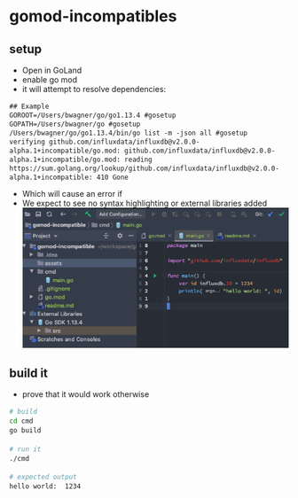 # gomod-incompatibles

## setup
- Open in GoLand
- enable go mod
- it will attempt to resolve dependencies:
```
## Example
GOROOT=/Users/bwagner/go/go1.13.4 #gosetup
GOPATH=/Users/bwagner/go #gosetup
/Users/bwagner/go/go1.13.4/bin/go list -m -json all #gosetup
verifying github.com/influxdata/influxdb@v2.0.0-alpha.1+incompatible/go.mod: github.com/influxdata/influxdb@v2.0.0-alpha.1+incompatible/go.mod: reading https://sum.golang.org/lookup/github.com/influxdata/influxdb@v2.0.0-alpha.1+incompatible: 410 Gone
```
- Which will cause an error if
- We expect to see no syntax highlighting or external libraries added
![img](assets/syntax.png)

## build it
- prove that it would work otherwise
```bash
# build
cd cmd
go build

# run it
./cmd

# expected output
hello world:  1234
```
